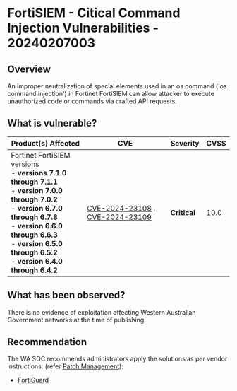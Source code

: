 # FortiSIEM - Citical Command Injection Vulnerabilities - 20240207003

## Overview

An improper neutralization of special elements used in an os command ('os command injection') in Fortinet FortiSIEM can allow attacker to execute unauthorized code or commands via crafted API requests.

## What is vulnerable?

| Product(s) Affected                                                                                                                                                                                                                                                          | CVE                                                                                                                                   | Severity     | CVSS |
| ---------------------------------------------------------------------------------------------------------------------------------------------------------------------------------------------------------------------------------------------------------------------------- | ------------------------------------------------------------------------------------------------------------------------------------- | ------------ | ---- |
| Fortinet FortiSIEM versions <br />- **versions 7.1.0 through 7.1.1** <br />- **version 7.0.0 through 7.0.2** <br />- **version 6.7.0 through 6.7.8** <br />- **version 6.6.0 through 6.6.3** <br />- **version 6.5.0 through 6.5.2** <br />- **version 6.4.0 through 6.4.2** | [CVE-2024-23108](https://nvd.nist.gov/vuln/detail/CVE-2024-23108) , [CVE-2024-23109](https://nvd.nist.gov/vuln/detail/CVE-2024-23109) | **Critical** | 10.0 |

## What has been observed?

There is no evidence of exploitation affecting Western Australian Government networks at the time of publishing.

## Recommendation

The WA SOC recommends administrators apply the solutions as per vendor instructions. (refer [Patch Management](../guidelines/patch-management.md)):

- [FortiGuard](https://www.fortiguard.com/psirt/FG-IR-23-130)
